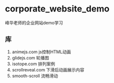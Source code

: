 # corporate_website_demo
峰华老师的企业网站demo学习

## 库
1. animejs.com js控制HTML动画
2. glidejs.com 轮播图
3. isotope.com 排列案例
4. scrollreveal.com 下滑后动画展示内容
5. smooth-scroll 流畅滑动
